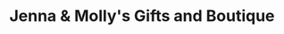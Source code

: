 ---
title: "Jenna & Molly's Gifts and Boutique"
url: /garner/jenna-and-mollys-gifts-and-boutique/
shop: gift
---